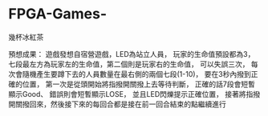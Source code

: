 # FPGA-Games-

幾杯冰紅茶

預想成果：
遊戲發想自宿營遊戲，LED為站立人員，
玩家的生命值預設都為3，
七段最左方為玩家左的生命值，第二個則是玩家右的生命值，
可以失誤三次，
每次會隨機產生要蹲下去的人員數量在最右側的兩個七段(1-10)，
要在3秒內撥到正確的位置，
第一次是從頭開始將指撥開關撥上去等待判斷，
正確的話7段會短暫顯示Good、
錯誤則會短暫顯示LOSE，
並且LED閃爍提示正確位置，
接著將指撥開關撥回來，然後接下來的每回合都是接在前一回合結束的點繼續進行
